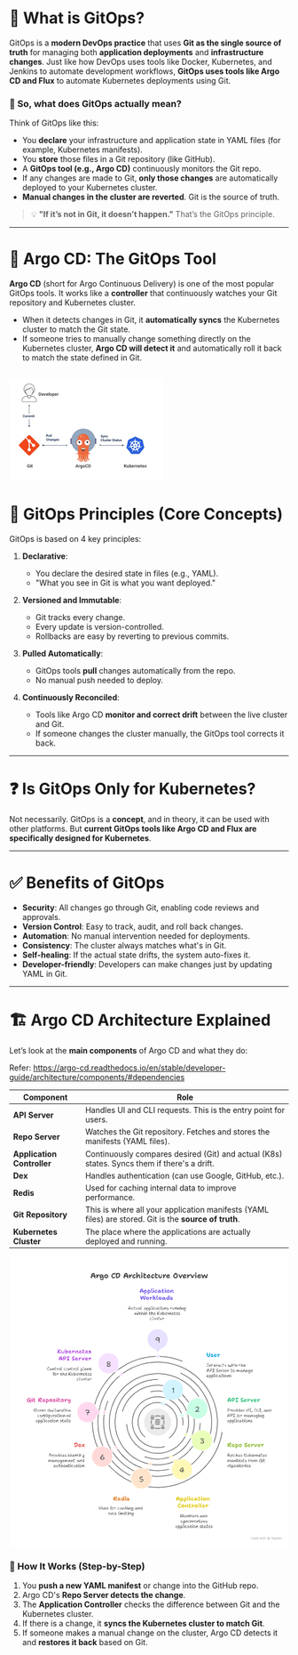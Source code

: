 # 🧠 What is GitOps?

GitOps is a **modern DevOps practice** that uses **Git as the single source of truth** for managing both **application deployments** and **infrastructure changes**. Just like how DevOps uses tools like Docker, Kubernetes, and Jenkins to automate development workflows, **GitOps uses tools like Argo CD and Flux** to automate Kubernetes deployments using Git.

### 🤔 So, what does GitOps actually mean?

Think of GitOps like this:

* You **declare** your infrastructure and application state in YAML files (for example, Kubernetes manifests).
* You **store** those files in a Git repository (like GitHub).
* A **GitOps tool (e.g., Argo CD)** continuously monitors the Git repo.
* If any changes are made to Git, **only those changes** are automatically deployed to your Kubernetes cluster.
* **Manual changes in the cluster are reverted**. Git is the source of truth.

> 💡 **"If it’s not in Git, it doesn’t happen."** That’s the GitOps principle.

---

# 🚀 Argo CD: The GitOps Tool

**Argo CD** (short for Argo Continuous Delivery) is one of the most popular GitOps tools. It works like a **controller** that continuously watches your Git repository and Kubernetes cluster.

* When it detects changes in Git, it **automatically syncs** the Kubernetes cluster to match the Git state.
* If someone tries to manually change something directly on the Kubernetes cluster, **Argo CD will detect it** and automatically roll it back to match the state defined in Git.

![alt text](image.png)
---

# 🧱 GitOps Principles (Core Concepts)

GitOps is based on 4 key principles:

1. **Declarative**:

   * You declare the desired state in files (e.g., YAML).
   * "What you see in Git is what you want deployed."

2. **Versioned and Immutable**:

   * Git tracks every change.
   * Every update is version-controlled.
   * Rollbacks are easy by reverting to previous commits.

3. **Pulled Automatically**:

   * GitOps tools **pull** changes automatically from the repo.
   * No manual push needed to deploy.

4. **Continuously Reconciled**:

   * Tools like Argo CD **monitor and correct drift** between the live cluster and Git.
   * If someone changes the cluster manually, the GitOps tool corrects it back.

---

# ❓ Is GitOps Only for Kubernetes?

Not necessarily. GitOps is a **concept**, and in theory, it can be used with other platforms.
But **current GitOps tools like Argo CD and Flux are specifically designed for Kubernetes**.

---

# ✅ Benefits of GitOps

* **Security**: All changes go through Git, enabling code reviews and approvals.
* **Version Control**: Easy to track, audit, and roll back changes.
* **Automation**: No manual intervention needed for deployments.
* **Consistency**: The cluster always matches what's in Git.
* **Self-healing**: If the actual state drifts, the system auto-fixes it.
* **Developer-friendly**: Developers can make changes just by updating YAML in Git.

---

# 🏗️ Argo CD Architecture Explained

Let’s look at the **main components** of Argo CD and what they do:

Refer: https://argo-cd.readthedocs.io/en/stable/developer-guide/architecture/components/#dependencies

| Component                  | Role                                                                                                  |
| -------------------------- | ----------------------------------------------------------------------------------------------------- |
| **API Server**             | Handles UI and CLI requests. This is the entry point for users.                                       |
| **Repo Server**            | Watches the Git repository. Fetches and stores the manifests (YAML files).                            |
| **Application Controller** | Continuously compares desired (Git) and actual (K8s) states. Syncs them if there's a drift.           |
| **Dex**                    | Handles authentication (can use Google, GitHub, etc.).                                                |
| **Redis**                  | Used for caching internal data to improve performance.                                                |
| **Git Repository**         | This is where all your application manifests (YAML files) are stored. Git is the **source of truth**. |
| **Kubernetes Cluster**     | The place where the applications are actually deployed and running. 

![alt text](<argocd components.png>)


### 🔁 How It Works (Step-by-Step)

1. You **push a new YAML manifest** or change into the GitHub repo.
2. Argo CD's **Repo Server detects the change**.
3. The **Application Controller** checks the difference between Git and the Kubernetes cluster.
4. If there is a change, it **syncs the Kubernetes cluster to match Git**.
5. If someone makes a manual change on the cluster, Argo CD detects it and **restores it back** based on Git.


